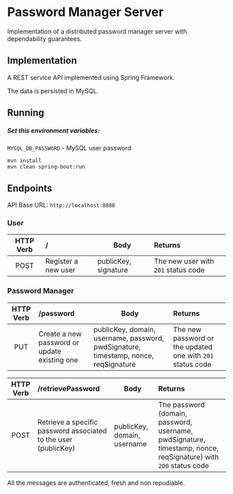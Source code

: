 # Password Manager Server

Implementation of a distributed password manager server with dependability guarantees.


## Implementation

A REST service API implemented using Spring Framework.

The data is persisted in MySQL.

## Running

##### Set this environment variables:

`MYSQL_DB_PASSWORD` - MySQL user password

```
mvn install
mvn clean spring-boot:run
```

## Endpoints

API Base URL: `http://localhost:8080`

### User

| HTTP Verb     | / | Body | Returns|
|:-------------:|:---------------------|------|:--------|
| POST          | Register a new user | publicKey, signature | The new user with `201` status code|

### Password Manager

| HTTP Verb     | /password | Body | Returns|
|:-------------:|:---------------------|------|:--------|
| PUT          | Create a new password or update existing one | publicKey, domain, username, password, pwdSignature, timestamp, nonce, reqSignature | The new password or the updated one with `201` status code |

| HTTP Verb     | /retrievePassword | Body | Returns|
|:-------------:|:---------------------|------|:--------|
| POST           | Retrieve a specific password associated to the user (publicKey) | publicKey, domain, username | The password (domain, password, username, pwdSignature, timestamp, nonce, reqSignature) with `200` status code |


All the messages are authenticated, fresh and non repudiable.
